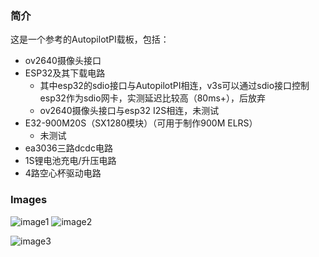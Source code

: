### 简介

这是一个参考的AutopilotPI载板，包括：
- ov2640摄像头接口
- ESP32及其下载电路
  - 其中esp32的sdio接口与AutopilotPI相连，v3s可以通过sdio接口控制esp32作为sdio网卡，实测延迟比较高（80ms+），后放弃
  - ov2640摄像头接口与esp32 I2S相连，未测试
- E32-900M20S（SX1280模块）（可用于制作900M ELRS）
  - 未测试
- ea3036三路dcdc电路
- 1S锂电池充电/升压电路
- 4路空心杯驱动电路
  
### Images

![image1](https://github.com/Ncerzzk/V3s_Quadrotor/blob/master/Images/top.jpg?raw=true)
![image2](https://github.com/Ncerzzk/V3s_Quadrotor/blob/master/Images/bottom.jpg?raw=true)

![image3](https://github.com/Ncerzzk/V3s_Quadrotor/blob/master/Images/quadrotors.jpg?raw=true)